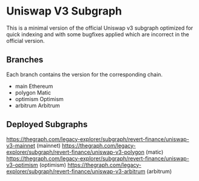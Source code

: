 # Uniswap V3 Subgraph
This is a minimal version of the official Uniswap v3 subgraph optimized for quick indexing and with some bugfixes applied which are incorrect in the official version.

## Branches
Each branch contains the version for the corresponding chain.

- main Ethereum
- polygon Matic
- optimism Optimism
- arbitrum Arbitrum

## Deployed Subgraphs

https://thegraph.com/legacy-explorer/subgraph/revert-finance/uniswap-v3-mainnet (mainnet)
https://thegraph.com/legacy-explorer/subgraph/revert-finance/uniswap-v3-polygon (matic)
https://thegraph.com/legacy-explorer/subgraph/revert-finance/uniswap-v3-optimism (optimism)
https://thegraph.com/legacy-explorer/subgraph/revert-finance/uniswap-v3-arbitrum (arbitrum)